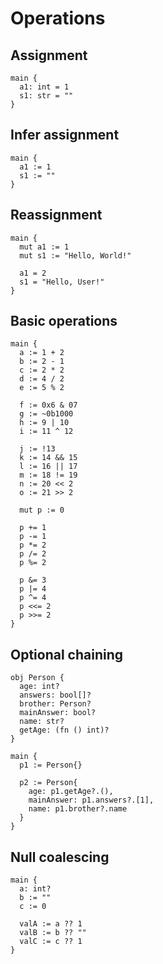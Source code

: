 # Operations

## Assignment
```the
main {
  a1: int = 1
  s1: str = ""
}
```

## Infer assignment
```the
main {
  a1 := 1
  s1 := ""
}
```

## Reassignment
```the
main {
  mut a1 := 1
  mut s1 := "Hello, World!"

  a1 = 2
  s1 = "Hello, User!"
}
```

## Basic operations
```the
main {
  a := 1 + 2
  b := 2 - 1
  c := 2 * 2
  d := 4 / 2
  e := 5 % 2

  f := 0x6 & 07
  g := ~0b1000
  h := 9 | 10
  i := 11 ^ 12

  j := !13
  k := 14 && 15
  l := 16 || 17
  m := 18 != 19
  n := 20 << 2
  o := 21 >> 2

  mut p := 0

  p += 1
  p -= 1
  p *= 2
  p /= 2
  p %= 2

  p &= 3
  p |= 4
  p ^= 4
  p <<= 2
  p >>= 2
}
```

## Optional chaining
```the
obj Person {
  age: int?
  answers: bool[]?
  brother: Person?
  mainAnswer: bool?
  name: str?
  getAge: (fn () int)?
}

main {
  p1 := Person{}

  p2 := Person{
    age: p1.getAge?.(),
    mainAnswer: p1.answers?.[1],
    name: p1.brother?.name
  }
}
```

## Null coalescing
```the
main {
  a: int?
  b := ""
  c := 0

  valA := a ?? 1
  valB := b ?? ""
  valC := c ?? 1
}
```
